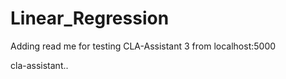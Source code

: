 # Linear_Regression

Adding read me for testing CLA-Assistant 3 from localhost:5000

cla-assistant..
